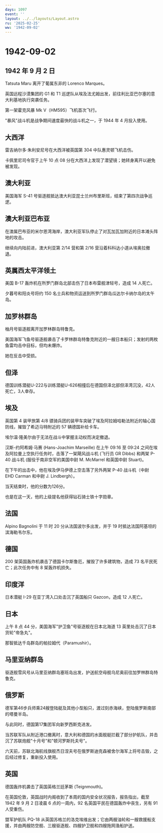 ```yaml
---
days: 1097
event: ''
layout: ../../layouts/Layout.astro
ru: '2025-02-25'
ww: '1942-09-02'
---
```


# 1942-09-02

## 1942 年 9 月 2 日

Tatsuta Maru 离开了葡属东非的 Lorenco Marques。

英国远程沙漠集团的 G1 和 T1
巡逻队从埃及法尤姆出发，前往利比亚巴尔塞的意大利基地执行突袭任务。

第一架霍克风暴 Mk V（HM595）飞机首次飞行。

"暴风"战斗机是战争期间速度最快的战斗机之一，于 1944 年 4 月投入使用。

## 大西洋

雷吉纳尔多·朱利安尼号在大西洋被英国第 304 中队惠灵顿飞机击伤。

卡佩里尼司令官于上午 10 点 08
分在大西洋上发现了潜望镜；她转身离开以避免被发现。

## 澳大利亚

美国海军 S-41
号驱逐舰抵达澳大利亚昆士兰州布里斯班，结束了第四次战争巡逻。

## 澳大利亚巴布亚

在澳属巴布亚的米尔恩湾海岸，澳大利亚军队停止了对瓦加瓦加附近的日本滩头阵地的攻击。

继续向内陆前进，澳大利亚第 2/14 营和第 2/16
营沿着科科达小道从埃奥拉撤退。

## 英属西太平洋领土

美国 B-17 轰炸机在所罗门群岛北部击伤了日本布雷舰津轻号，造成 14 人死亡。

夕暮号和阳炎号将约 150
名士兵和物资运送到所罗门群岛瓜达尔卡纳尔岛的太午岛。

## 加罗林群岛

柚月号驱逐舰离开加罗林群岛特鲁克。

美国海军飞鱼号驱逐舰袭击了卡罗林群岛特鲁克附近的一艘日本船只；发射的两枚鱼雷均击中目标，但均未爆炸。

她在反击中受损。

## 但泽

德国训练潜艇U-222与训练潜艇U-626相撞后在德国但泽北部但泽湾沉没，42人死亡，3人幸存。

## 埃及

英国第 4 装甲旅第 4/8
骠骑兵团的装甲车突破了埃及阿拉姆哈勒法附近的轴心国防线，摧毁了希迈马特附近的
57 辆德国补给卡车。

埃尔温·隆美尔由于无法在战斗中掌握主动权而决定撤退。

汉斯-约阿希姆·马赛 (Hans-Joachim Marseille) 在上午 09:16 至 09:24
之间在埃及阿拉曼上空执行任务时，击落了一架飓风战斗机 (飞行员 GR Dibbs)
和两架 P-40 战斗机 (服役于南非空军的美国中尉 M. McMarrel 和英国中尉
Stuart)。

在下午的出击中，他在埃及伊马伊德上空击落了另外两架 P-40 战斗机（中尉 EHD
Carman 和中尉 J. Lindbergh）。

当天结束时，他的分数为126分。

也是在这一天，他的上级提名他获得钻石骑士铁十字勋章。

## 法国

Alpino Bagnolini 于 11 时 20 分从法国波尔多出发，并于 19
时抵达法国阿基坦的滨海勒韦尔东。

## 德国

200 架英国轰炸机袭击了德国卡尔斯鲁厄，摧毁了许多建筑物，造成 73
名平民死亡；此次任务中有 8 架轰炸机损失。

## 印度洋

日本潜艇 I-29 在亚丁湾入口处击沉了英国船只 Gazcon，造成 12 人死亡。

## 日本

上午 8 点 44 分，美国海军"护卫鱼"号驱逐舰在日本北海道 13
英里处击沉了日本货轮"帝急丸"。

那智抵达千岛群岛的帕拉姆代（Paramushir）。

## 马里亚纳群岛

驱逐舰雪风号从马里亚纳群岛塞班岛出发，护送航空母舰乌尼奥前往加罗林群岛特鲁克。

## 俄罗斯

德军第46步兵师乘24艘登陆艇及其他小型船只，渡过刻赤海峡，登陆俄罗斯南部的塔曼半岛。

与此同时，德国第17集团军向新罗西斯克进发。

当苏联军队从附近港口撤离时，意大利和德国的水面舰艇拦截了部分护航队，并击沉了苏联炮舰"十月号"和"顿河罗斯托夫号"。

六天前，苏联北海航线旗舰杰日涅夫号在俄罗斯迪克森被舍尔海军上将号击毁，之后经过修复，重新投入使用。

## 英国

德国轰炸机袭击了英国英格兰廷茅斯 (Teignmouth)。

在英国伦敦，英国战时内阁收到了本周的国内安全状况报告，报告指出，截至
1942 年 9 月 2 日凌晨 6 点的一周内，92 名英国平民在德国轰炸中丧生，另有
91 人受重伤。

盟军护航队 PQ-18
从英国苏格兰的洛克埃维出发；它由两艘油轮和一艘救援船支援，并由两艘防空舰、三艘驱逐舰、四艘护卫舰和四艘拖网渔船护送。